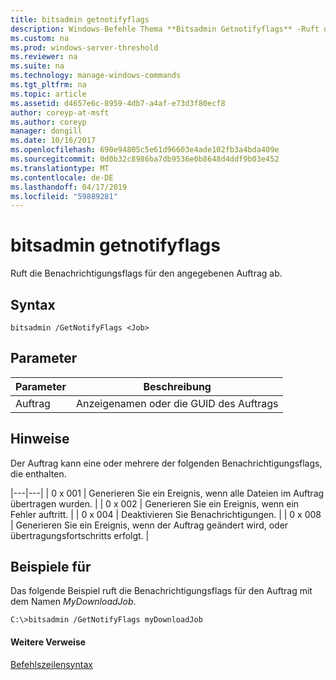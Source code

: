 ```yaml
---
title: bitsadmin getnotifyflags
description: Windows-Befehle Thema **Bitsadmin Getnotifyflags** -Ruft die Notify-Flags für den angegebenen Auftrag.
ms.custom: na
ms.prod: windows-server-threshold
ms.reviewer: na
ms.suite: na
ms.technology: manage-windows-commands
ms.tgt_pltfrm: na
ms.topic: article
ms.assetid: d4657e6c-8959-4db7-a4af-e73d3f80ecf8
author: coreyp-at-msft
ms.author: coreyp
manager: dongill
ms.date: 10/16/2017
ms.openlocfilehash: 690e94805c5e61d96603e4ade102fb3a4bda409e
ms.sourcegitcommit: 0d0b32c8986ba7db9536e0b8648d4ddf9b03e452
ms.translationtype: MT
ms.contentlocale: de-DE
ms.lasthandoff: 04/17/2019
ms.locfileid: "59889281"
---
```

# <a name="bitsadmin-getnotifyflags"></a>bitsadmin getnotifyflags



Ruft die Benachrichtigungsflags für den angegebenen Auftrag ab.

## <a name="syntax"></a>Syntax

```
bitsadmin /GetNotifyFlags <Job>
```

## <a name="parameters"></a>Parameter

|Parameter|Beschreibung|
|---------|-----------|
|Auftrag|Anzeigenamen oder die GUID des Auftrags|

## <a name="remarks"></a>Hinweise

Der Auftrag kann eine oder mehrere der folgenden Benachrichtigungsflags, die enthalten.

|---|---| | 0 x 001 | Generieren Sie ein Ereignis, wenn alle Dateien im Auftrag übertragen wurden. | | 0 x 002 | Generieren Sie ein Ereignis, wenn ein Fehler auftritt. | | 0 x 004 | Deaktivieren Sie Benachrichtigungen. | | 0 x 008 | Generieren Sie ein Ereignis, wenn der Auftrag geändert wird, oder übertragungsfortschritts erfolgt. |

## <a name="BKMK_examples"></a>Beispiele für

Das folgende Beispiel ruft die Benachrichtigungsflags für den Auftrag mit dem Namen *MyDownloadJob*.
```
C:\>bitsadmin /GetNotifyFlags myDownloadJob
```

#### <a name="additional-references"></a>Weitere Verweise

[Befehlszeilensyntax](command-line-syntax-key.md)